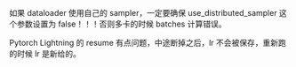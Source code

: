 
如果 dataloader 使用自己的 sampler，一定要确保  use_distributed_sampler 这个参数设置为 false！！！否则多卡的时候 batches 计算错误。

Pytorch Lightning 的  resume 有点问题，中途断掉之后，lr 不会被保存，重新跑的时候 lr 是新给的。

